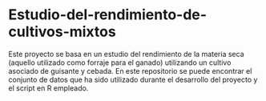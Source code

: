 # Estudio-del-rendimiento-de-cultivos-mixtos

Este proyecto se basa en un estudio del rendimiento de la materia seca (aquello utilizado como forraje para el ganado) utilizando un cultivo asociado de guisante y cebada.
En este repositorio se puede encontrar el conjunto de datos que ha sido utilizado durante el desarrollo del proyecto y el script en R empleado.
